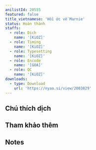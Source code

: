 ```yaml
---
anilistId: 20555
featured: false
title_vietnamese: 'Hồi ức về Marnie'
status: Hoàn thành
staffs:
  - role: Dịch
    name: '[KiOZ]'
  - role: Timing
    name: '[KiOZ]'
  - role: Typesetting
    name: '[KiOZ]'
  - role: Encode
    name: '[GOA]'
  - role: QC
    name: '[KiOZ]'
downloads:
  - type: Download
    url: 'https://nyaa.si/view/2003829'
---
```

## Chú thích dịch



## Tham khảo thêm



## Notes
